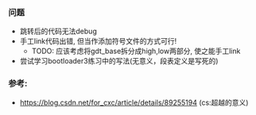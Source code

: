 ### 问题
* 跳转后的代码无法debug
* 手工link代码出错, 但当作添加符号文件的方式可行!
    * TODO: 应该考虑将gdt_base拆分成high,low两部分, 使之能手工link
* 尝试学习bootloader3练习中的写法(无意义，段表定义是写死的)

### 参考:
* https://blog.csdn.net/for_cxc/article/details/89255194 (cs:超越的意义)